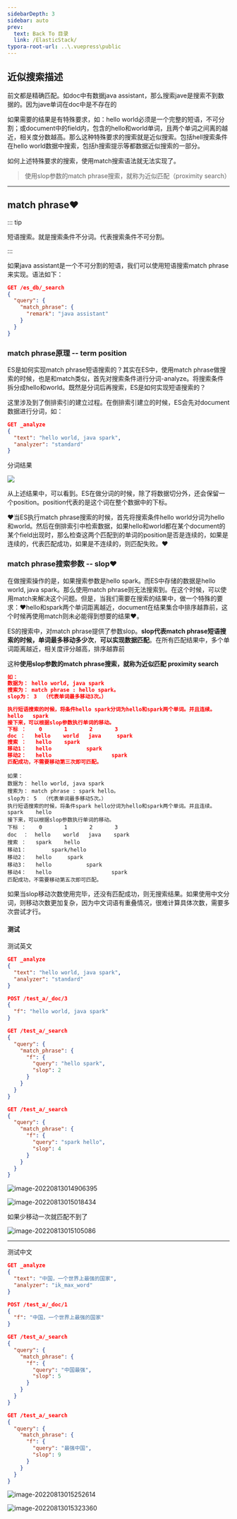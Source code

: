 ```yaml
---
sidebarDepth: 3
sidebar: auto
prev:
  text: Back To 目录
  link: /ElasticStack/
typora-root-url: ..\.vuepress\public
---
```




## 近似搜索描述

前文都是精确匹配。如doc中有数据java assistant，那么搜索jave是搜索不到数据的。因为jave单词在doc中是不存在的

如果需要的结果是有特殊要求，如：hello world必须是一个完整的短语，不可分割；或document中的field内，包含的hello和world单词，且两个单词之间离的越近，相关度分数越高。那么这种特殊要求的搜索就是近似搜索。包括hell搜索条件在hello world数据中搜索，包括h搜索提示等都数据近似搜索的一部分。

如何上述特殊要求的搜索，使用match搜索语法就无法实现了。

> 使用slop参数的match phrase搜索，就称为近似匹配（proximity search）



----------

## match phrase❤️

::: tip

短语搜索。就是搜索条件不分词。代表搜索条件不可分割。

:::

如果java assistant是一个不可分割的短语，我们可以使用短语搜索match phrase来实现。语法如下：

```json
GET /es_db/_search
{
  "query": {
    "match_phrase": {
      "remark": "java assistant"
    }
  }
}
```





### match phrase原理 -- term position

ES是如何实现match phrase短语搜索的？其实在ES中，使用match phrase做搜索的时候，也是和match类似，首先对搜索条件进行分词-analyze。将搜索条件拆分成hello和world。既然是分词后再搜索，ES是如何实现短语搜索的？

这里涉及到了倒排索引的建立过程。在倒排索引建立的时候，ES会先对document数据进行分词，如：

```json
GET _analyze
{
  "text": "hello world, java spark",
  "analyzer": "standard"
}
```

分词结果

![](/images/elasticsearch/image-20211112182802153.png)

从上述结果中，可以看到。ES在做分词的时候，除了将数据切分外，还会保留一个position。position代表的是这个词在整个数据中的下标。

❤️当ES执行match phrase搜索的时候，首先将搜索条件hello world分词为hello和world。然后在倒排索引中检索数据，如果hello和world都在某个document的某个field出现时，那么检查这两个匹配到的单词的position是否是连续的，如果是连续的，代表匹配成功，如果是不连续的，则匹配失败。❤️



### match phrase搜索参数 -- slop❤️

在做搜索操作的是，如果搜索参数是hello spark。而ES中存储的数据是hello world, java spark。那么使用match phrase则无法搜索到。在这个时候，可以使用match来解决这个问题。但是，当我们需要在搜索的结果中，做一个特殊的要求：❤️hello和spark两个单词距离越近，document在结果集合中排序越靠前，这个时候再使用match则未必能得到想要的结果❤️。

ES的搜索中，对match phrase提供了参数slop。**slop代表match phrase短语搜索的时候，单词最多移动多少次**，**可以实现数据匹配**。在所有匹配结果中，多个单词距离越近，相关度评分越高，排序越靠前

这种**使用slop参数的match phrase搜索，就称为近似匹配 proximity search**

```json
如：
数据为： hello world, java spark
搜索为： match phrase : hello spark。
slop为： 3  （代表单词最多移动3次。）

执行短语搜索的时候，将条件hello spark分词为hello和spark两个单词。并且连续。
hello   spark
接下来，可以根据slop参数执行单词的移动。
下标 ：	0		1		2		3
doc ：   hello	 world   java	  spark
搜索 ：   hello    spark
移动1：   hello		   spark
移动2：   hello				   spark
匹配成功，不需要移动第三次即可匹配。
```



```
如果：
数据为： hello world, java spark
搜索为： match phrase : spark hello。
slop为： 5  （代表单词最多移动5次。）
执行短语搜索的时候，将条件spark hello分词为hello和spark两个单词。并且连续。
spark    hello
接下来，可以根据slop参数执行单词的移动。
下标 ：	0		1		2		3
doc  ：	hello	 world	 java	 spark
搜索 ：   spark	hello
移动1：		spark/hello
移动2：   hello	 spark
移动3：   hello		   spark
移动4：   hello				   spark
匹配成功，不需要移动第五次即可匹配。
```

如果当slop移动次数使用完毕，还没有匹配成功，则无搜索结果。如果使用中文分词，则移动次数更加复杂，因为中文词语有重叠情况，很难计算具体次数，需要多次尝试才行。

#### 测试

测试英文

```json
GET _analyze
{
  "text": "hello world, java spark",
  "analyzer": "standard"
}

POST /test_a/_doc/3
{
  "f": "hello world, java spark"
}

GET /test_a/_search
{
  "query": {
    "match_phrase": {
      "f": {
        "query": "hello spark",
        "slop": 2
      }
    }
  }
}

GET /test_a/_search
{
  "query": {
    "match_phrase": {
      "f": {
        "query": "spark hello",
        "slop": 4
      }
    }
  }
}
```

![image-20220813014906395](/images/elasticsearch/image-20220813014906395.png)

![image-20220813015018434](/images/elasticsearch/image-20220813015018434.png)

如果少移动一次就匹配不到了

![image-20220813015105086](/images/elasticsearch/image-20220813015105086.png)





----------

测试中文

```json
GET _analyze
{
  "text": "中国，一个世界上最强的国家",
  "analyzer": "ik_max_word"
}

POST /test_a/_doc/1
{
  "f": "中国，一个世界上最强的国家"
}

GET /test_a/_search
{
  "query": {
    "match_phrase": {
      "f": {
        "query": "中国最强",
        "slop": 5
      }
    }
  }
}

GET /test_a/_search
{
  "query": {
    "match_phrase": {
      "f": {
        "query": "最强中国",
        "slop": 9
      }
    }
  }
}
```

![image-20220813015252614](/images/elasticsearch/image-20220813015252614.png)

![image-20220813015323360](/images/elasticsearch/image-20220813015323360.png)